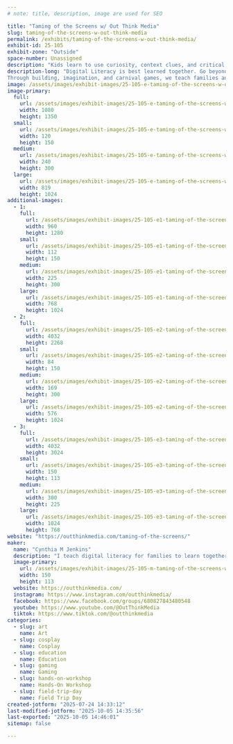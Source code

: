 ```yaml
---
# note: title, description, image are used for SEO

title: "Taming of the Screens w/ Out Think Media"
slug: taming-of-the-screens-w-out-think-media
permalink: /exhibits/taming-of-the-screens-w-out-think-media/
exhibit-id: 25-105
exhibit-zone: "Outside"
space-number: Unassigned
description: "Kids learn to use curiosity, context clues, and critical thinking to stay safe online."
description-long: "Digital Literacy is best learned together. Go beyond parental controls to an understanding a child's brain development and how online media changes it. Learn how to identify and de-escalate trolling in person and online through roleplaying as Shakespeare's favorite characters! 
Through building, imagination, and carnival games, we teach families and classrooms how to stay safe online--together."
image: /assets/images/exhibit-images/25-105-e-taming-of-the-screens-w-out-think-media-2-240x300.png
image-primary: 
  full:
    url: /assets/images/exhibit-images/25-105-e-taming-of-the-screens-w-out-think-media-2-full.png
    width: 1080
    height: 1350
  small:
    url: /assets/images/exhibit-images/25-105-e-taming-of-the-screens-w-out-think-media-2-120x150.png
    width: 120
    height: 150
  medium:
    url: /assets/images/exhibit-images/25-105-e-taming-of-the-screens-w-out-think-media-2-240x300.png
    width: 240
    height: 300
  large:
    url: /assets/images/exhibit-images/25-105-e-taming-of-the-screens-w-out-think-media-2-819x1024.png
    width: 819
    height: 1024
additional-images: 
  - 1:
    full:
      url: /assets/images/exhibit-images/25-105-e1-taming-of-the-screens-w-out-think-media-img-20250517-191222-full.jpg
      width: 960
      height: 1280
    small:
      url: /assets/images/exhibit-images/25-105-e1-taming-of-the-screens-w-out-think-media-img-20250517-191222-112x150.jpg
      width: 112
      height: 150
    medium:
      url: /assets/images/exhibit-images/25-105-e1-taming-of-the-screens-w-out-think-media-img-20250517-191222-225x300.jpg
      width: 225
      height: 300
    large:
      url: /assets/images/exhibit-images/25-105-e1-taming-of-the-screens-w-out-think-media-img-20250517-191222-768x1024.jpg
      width: 768
      height: 1024
  - 2:
    full:
      url: /assets/images/exhibit-images/25-105-e2-taming-of-the-screens-w-out-think-media-pxl-20250524-145349866-1-full.jpg
      width: 4032
      height: 2268
    small:
      url: /assets/images/exhibit-images/25-105-e2-taming-of-the-screens-w-out-think-media-pxl-20250524-145349866-1-84x150.jpg
      width: 84
      height: 150
    medium:
      url: /assets/images/exhibit-images/25-105-e2-taming-of-the-screens-w-out-think-media-pxl-20250524-145349866-1-169x300.jpg
      width: 169
      height: 300
    large:
      url: /assets/images/exhibit-images/25-105-e2-taming-of-the-screens-w-out-think-media-pxl-20250524-145349866-1-576x1024.jpg
      width: 576
      height: 1024
  - 3:
    full:
      url: /assets/images/exhibit-images/25-105-e3-taming-of-the-screens-w-out-think-media-pxl-20250517-165551358-8093-full.jpg
      width: 4032
      height: 3024
    small:
      url: /assets/images/exhibit-images/25-105-e3-taming-of-the-screens-w-out-think-media-pxl-20250517-165551358-8093-150x113.jpg
      width: 150
      height: 113
    medium:
      url: /assets/images/exhibit-images/25-105-e3-taming-of-the-screens-w-out-think-media-pxl-20250517-165551358-8093-300x225.jpg
      width: 300
      height: 225
    large:
      url: /assets/images/exhibit-images/25-105-e3-taming-of-the-screens-w-out-think-media-pxl-20250517-165551358-8093-1024x768.jpg
      width: 1024
      height: 768
website: "https://outthinkmedia.com/taming-of-the-screens/"
maker: 
  name: "Cynthia M Jenkins"
  description: "I teach digital literacy for families to learn together. Through hands-on , interactive learning, and plentiful resources for families to share together. Besides the podcast and website education I provide for free, we piloted a workshop at last May's Orlando Kids' Fringe Festival called Taming of the Screens, where I taught how to spot a troll and de-escalate a fight through scenes from Romeo & Juliet. These workshops and carnival games work best when they're in a festival atmosphere, and I created a unique game for MakerFaire that lets kids build their ideal brain and understand the effects of the internet on their development. I can run specialized workshops for the field trip day and parents/educators will leave with a literal bag of tricks."
  image-primary:
    url: /assets/images/exhibit-images/25-105-m-taming-of-the-screens-w-out-think-media-pxl-20250517-165551358-150x113.jpg
    width: 150
    height: 113
  website: https://outthinkmedia.com/
  instagram: https://www.instagram.com/outthinkmedia/
  facebook: https://www.facebook.com/groups/680827843480548
  youtube: https://www.youtube.com/@OutThinkMedia
  tiktok: https://www.tiktok.com/@outthinkmedia
categories: 
  - slug: art
    name: Art
  - slug: cosplay
    name: Cosplay
  - slug: education
    name: Education
  - slug: gaming
    name: Gaming
  - slug: hands-on-workshop
    name: Hands-On Workshop
  - slug: field-trip-day
    name: Field Trip Day
created-jotform: "2025-07-24 14:33:12"
last-modified-jotform: "2025-10-05 14:35:56"
last-exported: "2025-10-05 14:46:01"
sitemap: false

---
```

